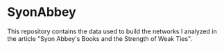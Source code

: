 # SyonAbbey
This repository contains the data used to build the networks I analyzed in the article "Syon Abbey's Books and the Strength of Weak Ties". 
